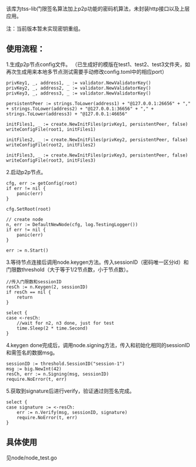 该库为tss-lib门限签名算法加上p2p功能的密码机算法，未封装http接口以及上层应用。

注：当前版本暂未实现密钥重组。

## 使用流程：
1.生成p2p节点config文件。 （已生成好的模版在test1、test2、test3文件夹，如再次生成用来本地多节点测试需要手动修改config.toml中的相应port）

```	
privKey1, _, address1, _ := validator.NewValidatorKey()         
privKey2, _, address2, _ := validator.NewValidatorKey()
privKey3, _, address3, _ := validator.NewValidatorKey()

persistentPeer := strings.ToLower(address1) + "@127.0.0.1:26656" + "," + strings.ToLower(address2) + "@127.0.0.1:36656" + "," + strings.ToLower(address3) + "@127.0.0.1:46656"

initFiles1, _ := create.NewInitFiles(privKey1, persistentPeer, false)
writeConfigFile(root1, initFiles1)

initFiles2, _ := create.NewInitFiles(privKey2, persistentPeer, false)
writeConfigFile(root2, initFiles2)

initFiles3, _ := create.NewInitFiles(privKey3, persistentPeer, false)
writeConfigFile(root3, initFiles3)
```


2.启动p2p节点。    
```
cfg, err := getConfig(root)
if err != nil {
	panic(err)
}

cfg.SetRoot(root)

// create node
n, err := DefaultNewNode(cfg, log.TestingLogger())
if err != nil {
	panic(err)
}

err := n.Start()
```

3.等待节点连接后调用node.keygen方法。传入sessionID（密码唯一区分id）和门限数threshold（大于等于1/2节点数，小于节点数）。      
```
//传入门限数和sessionID
resCh := n.Keygen(2, sessionID)
if resCh == nil {
	return
}

select {
case <-resCh:
	//wait for n2, n3 done, just for test
	time.Sleep(2 * time.Second)
}
```

4.keygen done完成后，调用node.signing方法，传入和初始化相同的sessionID和需签名的数据msg。 
```
sessionID := threshold.SessionID("session-1")
msg := big.NewInt(42)
resCh, err := n.Signing(msg, sessionID)
require.NoError(t, err)
```

5.获取到signature后进行verify，验证通过则签名完成。
```
select {
case signature := <-resCh:
	err := n.Verify(msg, sessionID, signature)
	require.NoError(t, err)
}
```

## 具体使用
见node/node_test.go